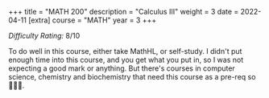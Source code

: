 +++
title = "MATH 200"
description = "Calculus III"
weight = 3
date = 2022-04-11
[extra]
course = "MATH"
year = 3
+++

*Difficulty Rating:* 8/10

To do well in this course, either take MathHL, or self-study. I didn't put enough time into this course, and you get what you put in, so I was not expecting a good mark or anything. But there's courses in computer science, chemistry and biochemistry that need this course as a pre-req so 🤷🏻‍♀.

